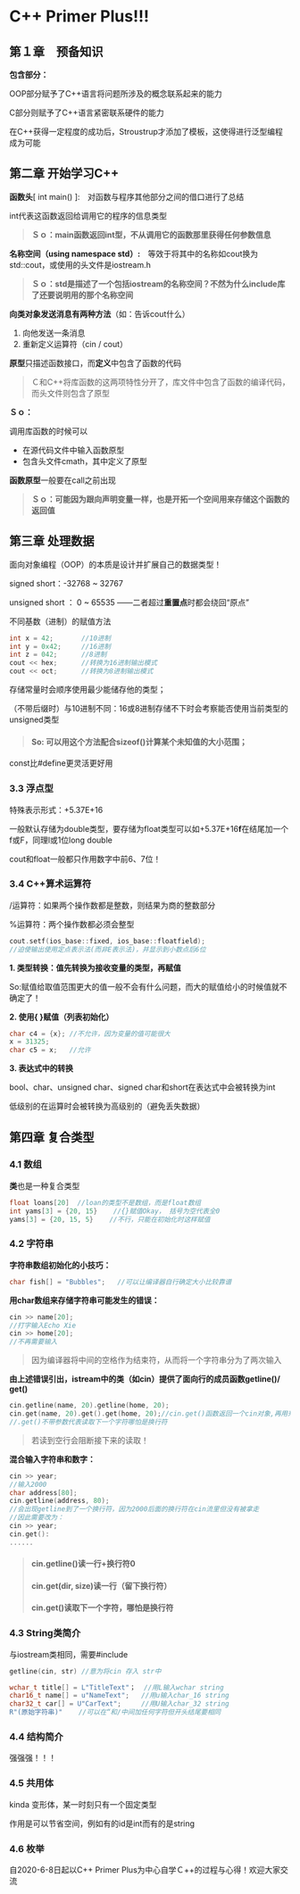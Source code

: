 # C++ Primer Plus!!!

## 第１章　预备知识

**包含部分：**

OOP部分赋予了C++语言将问题所涉及的概念联系起来的能力

C部分则赋予了C++语言紧密联系硬件的能力

在C++获得一定程度的成功后，Stroustrup才添加了模板，这使得进行泛型编程成为可能

## 第二章 开始学习C++

**函数头**[ int main() ]:　对函数与程序其他部分之间的借口进行了总结

int代表这函数返回给调用它的程序的信息类型

> **Ｓｏ：main函数返回int型，不从调用它的函数那里获得任何参数信息**



**名称空间（using namespace std）:**　等效于将其中的名称如cout换为std::cout，或使用的头文件是iostream.h

> **Ｓｏ：std是描述了一个包括iostream的名称空间？不然为什么include库了还要说明用的那个名称空间**

**向类对象发送消息有两种方法**（如：告诉cout什么）

1. 向他发送一条消息
2. 重新定义运算符（cin / cout）



**原型**只描述函数接口，而**定义**中包含了函数的代码

> Ｃ和C++将库函数的这两项特性分开了，库文件中包含了函数的编译代码，而头文件则包含了原型

**Ｓｏ：**

调用库函数的时候可以

+ 在源代码文件中输入函数原型
+ 包含头文件cmath，其中定义了原型

**函数原型**一般要在call之前出现

> **Ｓｏ：可能因为跟向声明变量一样，也是开拓一个空间用来存储这个函数的返回值**

 

## 第三章 处理数据

面向对象编程（OOP）的本质是设计并扩展自己的数据类型！



signed short：-32768 ~ 32767

unsigned short ： 0 ~ 65535   	 ——二者超过**重置点**时都会绕回“原点”



不同基数（进制）的赋值方法

```C++
int x = 42;       //10进制
int y = 0x42;	  //16进制
int z = 042;	  //8进制
cout << hex;	  //转换为16进制输出模式
cout << oct;	  //转换为8进制输出模式
```



存储常量时会顺序使用最少能储存他的类型；

（不带后缀时）与10进制不同：16或8进制存储不下时会考察能否使用当前类型的unsigned类型

> #### **So:** 可以用这个方法配合sizeof()计算某个未知值的大小范围；



const比#define更灵活更好用

### 3.3 浮点型

特殊表示形式：+5.37E+16

一般默认存储为double类型，要存储为float类型可以如+5.37E+16**f**在结尾加一个f或F，同理l或1位long double

cout和float一般都只作用数字中前6、7位！

### 3.4 C++算术运算符

/运算符：如果两个操作数都是整数，则结果为商的整数部分

%运算符：两个操作数都必须会整型

```C++
cout.setf(ios_base::fixed, ios_base::floatfield);
//迫使输出使用定点表示法(而非E表示法)，并显示到小数点后6位
```

**1. 类型转换：值先转换为接收变量的类型，再赋值**

So:赋值给取值范围更大的值一般不会有什么问题，而大的赋值给小的时候值就不确定了！

**2. 使用{ }赋值（列表初始化）**

```C++
char c4 = {x}; //不允许，因为变量的值可能很大
x = 31325;
char c5 = x;   //允许
```

**3. 表达式中的转换**

bool、char、unsigned char、signed char和short在表达式中会被转换为int

低级别的在运算时会被转换为高级别的（避免丢失数据）



## 第四章 复合类型

### 4.1 数组

**类**也是一种复合类型

```C++
float loans[20]  //loan的类型不是数组，而是float数组
int yams[3] = {20, 15}    //{}赋值Okay， 括号为空代表全0
yams[3] = {20, 15, 5}    //不行，只能在初始化时这样赋值
```

### 4.2 字符串

**字符串数组初始化的小技巧：**

```C++
char fish[] = "Bubbles";   //可以让编译器自行确定大小比较靠谱
```

**用char数组来存储字符串可能发生的错误：**

```C++
cin >> name[20];
//打字输入Echo Xie
cin >> home[20];
//不再需要输入
```

> 因为编译器将中间的空格作为结束符，从而将一个字符串分为了两次输入

**由上述错误引出，istream中的类（如cin）提供了面向行的成员函数getline()/ get()**

```C++
cin.getline(name, 20).getline(home, 20);
cin.get(name, 20).get().get(home, 20);//cin.get()函数返回一个cin对象,再用来调用get()
//.get()不带参数代表读取下一个字符哪怕是换行符
```

> 若读到空行会阻断接下来的读取！

**混合输入字符串和数字：**

```C++
cin >> year;
//输入2000
char address[80];
cin.getline(address, 80);
//会出现getline到了一个换行符，因为2000后面的换行符在cin流里但没有被拿走
//因此需要改为：
cin >> year;
cin.get():
......
```

> #### cin.getline()读一行+换行符0
>
> #### cin.get(dir, size)读一行（留下换行符）
>
> #### cin.get()读取下一个字符，哪怕是换行符

### 4.3 String类简介

与iostream类相同，需要#include <string>

```C++
getline(cin, str) //意为将cin 存入 str中
```

```C++ 
wchar_t title[] = L"TitleText"；  //用L输入wchar string
char16_t name[] = u"NameText";	 //用u输入char_16 string
char32_t car[] = U"CarText";	 //用U输入char_32 string
R"(原始字符串)"    //可以在“和/中间加任何字符但开头结尾要相同
```

### 4.4 结构简介

强强强！！！

### 4.5 共用体

kinda 变形体，某一时刻只有一个固定类型

作用是可以节省空间，例如有的id是int而有的是string

### 4.6 枚举



自2020-6-8日起以C++ Primer Plus为中心自学Ｃ++的过程与心得！欢迎大家交流
